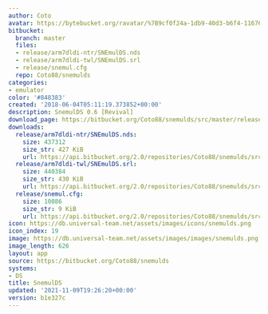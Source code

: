 ```yaml
---
author: Coto
avatar: https://bytebucket.org/ravatar/%7B9cf0f24a-1db9-40d3-b6f4-116761b7fe0b%7D?ts=default
bitbucket:
  branch: master
  files:
  - release/arm7dldi-ntr/SNEmulDS.nds
  - release/arm7dldi-twl/SNEmulDS.srl
  - release/snemul.cfg
  repo: Coto88/snemulds
categories:
- emulator
color: '#848383'
created: '2018-06-04T05:11:19.373852+00:00'
description: SnemulDS 0.6 [Revival]
download_page: https://bitbucket.org/Coto88/snemulds/src/master/release/arm7dldi-ntr/SNEmulDS.nds
downloads:
  release/arm7dldi-ntr/SNEmulDS.nds:
    size: 437312
    size_str: 427 KiB
    url: https://api.bitbucket.org/2.0/repositories/Coto88/snemulds/src/b1e327c8d493a04bba85d94987a0e240fba56911/release/arm7dldi-ntr/SNEmulDS.nds
  release/arm7dldi-twl/SNEmulDS.srl:
    size: 440384
    size_str: 430 KiB
    url: https://api.bitbucket.org/2.0/repositories/Coto88/snemulds/src/b1e327c8d493a04bba85d94987a0e240fba56911/release/arm7dldi-twl/SNEmulDS.srl
  release/snemul.cfg:
    size: 10086
    size_str: 9 KiB
    url: https://api.bitbucket.org/2.0/repositories/Coto88/snemulds/src/b1e327c8d493a04bba85d94987a0e240fba56911/release/snemul.cfg
icon: https://db.universal-team.net/assets/images/icons/snemulds.png
icon_index: 19
image: https://db.universal-team.net/assets/images/images/snemulds.png
image_length: 626
layout: app
source: https://bitbucket.org/Coto88/snemulds
systems:
- DS
title: SnemulDS
updated: '2021-11-09T19:26:20+00:00'
version: b1e327c
---
```

